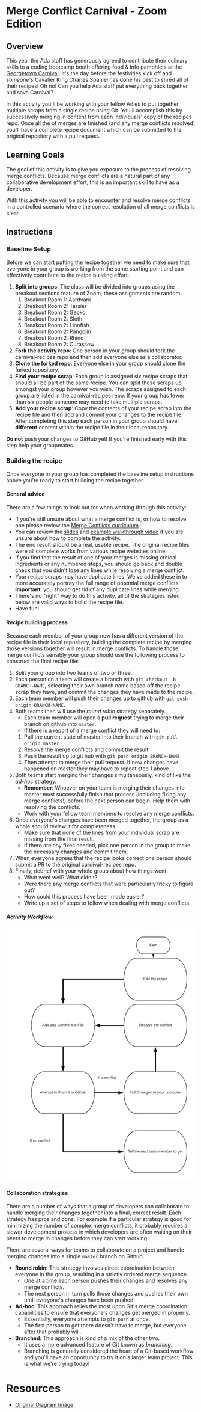# Merge Conflict Carnival - Zoom Edition

## Overview

This year the Ada staff has generously agreed to contribute their culinary skills to a coding bootcamp booth offering food & info pamphlets at the [Georgetown Carnival](http://www.georgetowncarnival.com/). It's the day before the festivities kick off and _someone's_ Cavalier King Charles Spaniel has done his best to shred all of their recipes! Oh no! Can you help Ada staff put everything back together and save Carnival?

In this activity you'll be working with your fellow Adies to put together multiple scraps from a single recipe using Git. You'll accomplish this by successively merging in content from each individuals' copy of the recipes repo. Once all the of merges are finished (and any merge conflicts resolved) you'll have a complete recipe document which can be submitted to the original repository with a pull request.

## Learning Goals

The goal of this activity is to give you exposure to the process of resolving merge conflicts. Because merge conflicts are a natural part of any collaborative development effort, this is an important skill to have as a developer.

With this activity you will be able to encounter and resolve merge conflicts in a controlled scenario where the correct resolution of all merge conflicts is clear.

## Instructions

### Baseline Setup

Before we can start putting the recipe together we need to make sure that everyone in your group is working from the same starting point and can effectively contribute to the recipe building effort.

1. **Split into groups**: The class will be divided into groups using the breakout sections feature of Zoom, these assignments are random.
   1. Breakout Room 1:  Aardvark
   2. Breakout Room 2:  Tarsier
   3. Breakout Room 2:  Gecko
   4. Breakout Room 2:  Sloth
   5. Breakout Room 2:  Lionfish
   6. Breakout Room 2:  Pangolin
   7. Breakout Room 2:  Rhino
   8. Breakout Room 2:  Curassow
2. **Fork the activity repo**: One person in your group should fork the carnival-recipes repo and then add everyone else as a collaborator.
3. **Clone the forked repo**: Everyone else in your group should clone the forked repository.
4. **Find your recipe scrap**: Each group is assigned six recipe scraps that should all be part of the same recipe. You can split these scraps up amongst your group however you wish. The scraps assigned to each group are listed in the carnival-recipes repo. If your group has fewer than six people someone may need to take multiple scraps.
5. **Add your recipe scrap**: Copy the contents of your recipe scrap into the recipe file and then add and commit your changes to the recipe file. After completing this step each person in your group should have **different** content within the recipe file in their local repository.

**Do not** push your changes to GitHub yet! If you're finished early with this step help your groupmates.

### Building the recipe

Once everyone in your group has completed the baseline setup instructions above you're ready to start building the recipe together.

#### General advice

There are a few things to look out for when working through this activity:

- If you're still unsure about what a merge conflict is, or how to resolve one please review the [Merge Conflicts curriculum](https://github.com/Ada-Developers-Academy/textbook-curriculum/blob/master/00-programming-fundamentals/git-merge-conflicts.md).
- You can review the [slides](https://docs.google.com/presentation/d/15OFyyoNJevzk7IpdZCP6VwMLju0MVS2pv0qeETLOa6Q/edit?usp=sharing) and [example walkthrough video](https://adaacademy.hosted.panopto.com/Panopto/Pages/Viewer.aspx?id=ec7dbf60-e59b-4317-a4a5-abbe002eb7ea) if you are unsure about how to complete the activity.
- The end result should be a real, usable recipe. The original recipe files were all complete works from various recipe websites online.
- If you find that the result of one of your merges is missing critical ingredients or any numbered steps, you should go back and double check that you didn't lose any lines while resolving a merge conflict.
- Your recipe scraps may have duplicate lines. We've added these in to more accurately portray the full range of potential merge conflicts. **Important**: you should get rid of any duplicate lines while merging.
- There's no "right" way to do this activity, all of the strategies listed below are valid ways to build the recipe file.
- Have fun!

#### Recipe building process

Because each member of your group now has a different version of the recipe file in their local repository, building the complete recipe by merging those versions together will result in merge conflicts. To handle those merge conflicts sensibly your group should use the following process to construct the final recipe file:

1. Split your group into two teams of two or three.
2. Each person on a team will create a branch with `git checkout -b BRANCH-NAME`, selecting their own branch name based off the recipe scrap they have, and commit the changes they have made to the recipe.
3. Each team member will push their changes up to github with `git push origin BRANCH-NAME`.
4. Both teams then will use the _round robin_ strategy separately.
    - Each team member will open a **pull request** trying to merge their branch on github into `master`.  
    - If there is a report of a merge conflict they will need to:
     1. Pull the current state of master into their branch with `git pull origin master`
     2. Resolve the merge conflicts and commit the result
     3. Push the result up to git hub with `git push origin BRANCH-NAME`
     4. Then attempt to merge their pull request.  If new changes have happened on master they may have to repeat step 1 above. 
5. Both teams start merging their changes simultaneously, kind of like the _ad-hoc_ strategy.
    - **Remember**: Whoever on your team is merging their changes into master must successfully finish that process (including fixing any merge conflicts!) before the next person can begin.  Help them with resolving the conflicts.
    - Work with your fellow team members to resolve any merge conflicts.
6. Once everyone's changes have been merged together, the group as a whole should review it for completeness.
    - Make sure that none of the lines from your individual scrap are missing from the final result.
    - If there are any fixes needed, pick one person in the group to make the necessary changes and commit them.
7. When everyone agrees that the recipe looks correct _one_ person should submit a PR to the original carnival-recipes repo.
8. Finally, debrief with your whole group about how things went.
    - What went well? What didn't?
    - Were there any merge conflicts that were particularly tricky to figure out?
    - How could this process have been made easier?
    - Write up a set of steps to follow when dealing with merge conflicts.

##### Activity Workflow

![activity workflow](images/mergeConflictDiagram.png)

#### Collaboration strategies

There are a number of ways that a group of developers can collaborate to handle merging their changes together into a final, correct result. Each strategy has pros and cons. For example if a particular strategy is good for minimizing the number of complex merge conflicts, it probably requires a slower development process in which developers are often waiting on their peers to merge in changes before they can start working.

There are several ways for teams to collaborate on a project and handle merging changes into a single `master` branch on Github.

- **Round robin**: This strategy involves direct coordination between everyone in the group, resulting in a strictly ordered merge sequence.
  - One at a time each person pushes their changes and resolves any merge conflicts.
  - The next person in turn pulls those changes and pushes their own until everyone's changes have been pushed.
- **Ad-hoc**: This approach relies the most upon Git's merge coordination capabilities to ensure that everyone's changes get merged in properly.
  - Essentially, everyone attempts to `git push` at once.
  - The first person to get there doesn't have to merge, but everyone after that probably will.
- **Branched**: This approach is kind of a mix of the other two.
  - It uses a more advanced feature of Git known as _branching_.
  - Branching is generally considered the heart of a Git-based workflow and you'll have an opportunity to try it on a larger team project.  This is what we're trying today!

# Resources

- [Original Diagram Image](https://www.lucidchart.com/invitations/accept/c3fd712e-9be6-4fec-be51-9d433d7ed941)
